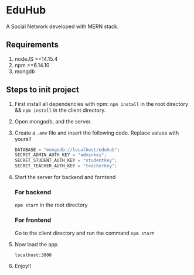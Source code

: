 # EduHub

A Social Network developed with MERN stack.

## Requirements

1. nodeJS >=14.15.4
2. npm >=6.14.10
3. mongdb

## Steps to init project

1.  First install all dependencies with npm:
    `npm install` in the root directory && `npm install` in the client directory.
2.  Open mongodb, and the server.
3.  Create a `.env` file and insert the following code. Replace values with yours!!

    ```javascript
    DATABASE = "mongodb://localhost/eduhub";
    SECRET_ADMIN_AUTH_KEY = "adminkey";
    SECRET_STUDENT_AUTH_KEY = "studentkey";
    SECRET_TEACHER_AUTH_KEY = "teacherkey";
    ```

4.  Start the server for backend and forntend
    ### For backend
    `npm start` in the root directory
    ### For frontend
    Go to the client directory and run the command `npm start`
5.  Now load the app

    ```javacript
    localhost:3000
    ```

6.  Enjoy!!
